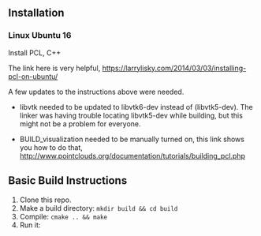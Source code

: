 ## Installation

### Linux Ubuntu 16

Install PCL, C++

The link here is very helpful, 
https://larrylisky.com/2014/03/03/installing-pcl-on-ubuntu/

A few updates to the instructions above were needed.

* libvtk needed to be updated to libvtk6-dev instead of (libvtk5-dev). The linker was having trouble locating libvtk5-dev while building, but this might not be a problem for everyone.

* BUILD_visualization needed to be manually turned on, this link shows you how to do that,
http://www.pointclouds.org/documentation/tutorials/building_pcl.php

## Basic Build Instructions

1. Clone this repo.
2. Make a build directory: `mkdir build && cd build`
3. Compile: `cmake .. && make`
4. Run it: 
